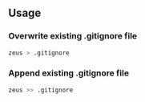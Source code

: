 
## Usage

### Overwrite existing .gitignore file
```bash
zeus > .gitignore
```

### Append existing .gitignore file
```bash
zeus >> .gitignore
```